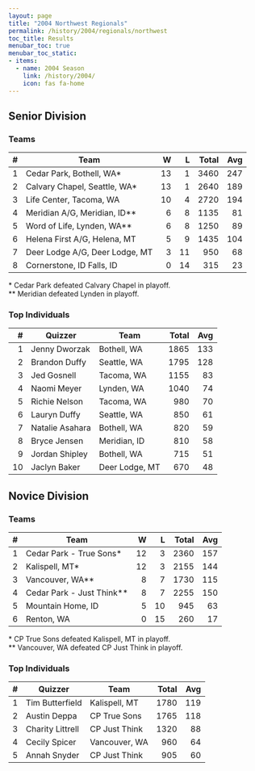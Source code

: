 ```yaml
---
layout: page
title: "2004 Northwest Regionals"
permalink: /history/2004/regionals/northwest
toc_title: Results
menubar_toc: true
menubar_toc_static:
- items:
  - name: 2004 Season
    link: /history/2004/
    icon: fas fa-home
---
```


## Senior Division

### Teams

|    # | Team                           |    W |    L | Total |  Avg |
| ---: | ------------------------------ | ---: | ---: | ----: | ---: |
|    1 | Cedar Park, Bothell, WA*       |   13 |    1 |  3460 |  247 |
|    2 | Calvary Chapel, Seattle, WA*   |   13 |    1 |  2640 |  189 |
|    3 | Life Center, Tacoma, WA        |   10 |    4 |  2720 |  194 |
|    4 | Meridian A/G, Meridian, ID**   |    6 |    8 |  1135 |   81 |
|    5 | Word of Life, Lynden, WA**     |    6 |    8 |  1250 |   89 |
|    6 | Helena First A/G, Helena, MT   |    5 |    9 |  1435 |  104 |
|    7 | Deer Lodge A/G, Deer Lodge, MT |    3 |   11 |   950 |   68 |
|    8 | Cornerstone, ID Falls, ID      |    0 |   14 |   315 |   23 |

\* Cedar Park defeated Calvary Chapel in playoff.\
\*\* Meridian defeated Lynden in playoff.

### Top Individuals

|    # | Quizzer         | Team           | Total |  Avg |
| ---: | --------------- | -------------- | ----: | ---: |
|    1 | Jenny Dworzak   | Bothell, WA    |  1865 |  133 |
|    2 | Brandon Duffy   | Seattle, WA    |  1795 |  128 |
|    3 | Jed Gosnell     | Tacoma, WA     |  1155 |   83 |
|    4 | Naomi Meyer     | Lynden, WA     |  1040 |   74 |
|    5 | Richie Nelson   | Tacoma, WA     |   980 |   70 |
|    6 | Lauryn Duffy    | Seattle, WA    |   850 |   61 |
|    7 | Natalie Asahara | Bothell, WA    |   820 |   59 |
|    8 | Bryce Jensen    | Meridian, ID   |   810 |   58 |
|    9 | Jordan Shipley  | Bothell, WA    |   715 |   51 |
|   10 | Jaclyn Baker    | Deer Lodge, MT |   670 |   48 |

## Novice Division

### Teams

|    # | Team                      |    W |    L | Total |  Avg |
| ---: | ------------------------- | ---: | ---: | ----: | ---: |
|    1 | Cedar Park - True Sons*   |   12 |    3 |  2360 |  157 |
|    2 | Kalispell, MT*            |   12 |    3 |  2155 |  144 |
|    3 | Vancouver, WA**           |    8 |    7 |  1730 |  115 |
|    4 | Cedar Park - Just Think** |    8 |    7 |  2255 |  150 |
|    5 | Mountain Home, ID         |    5 |   10 |   945 |   63 |
|    6 | Renton, WA                |    0 |   15 |   260 |   17 |

\* CP True Sons defeated Kalispell, MT in playoff.\
\*\* Vancouver, WA defeated CP Just Think in playoff.

### Top Individuals

|    # | Quizzer          | Team          | Total |  Avg |
| ---: | ---------------- | ------------- | ----: | ---: |
|    1 | Tim Butterfield  | Kalispell, MT |  1780 |  119 |
|    2 | Austin Deppa     | CP True Sons  |  1765 |  118 |
|    3 | Charity Littrell | CP Just Think |  1320 |   88 |
|    4 | Cecily Spicer    | Vancouver, WA |   960 |   64 |
|    5 | Annah Snyder     | CP Just Think |   905 |   60 |

